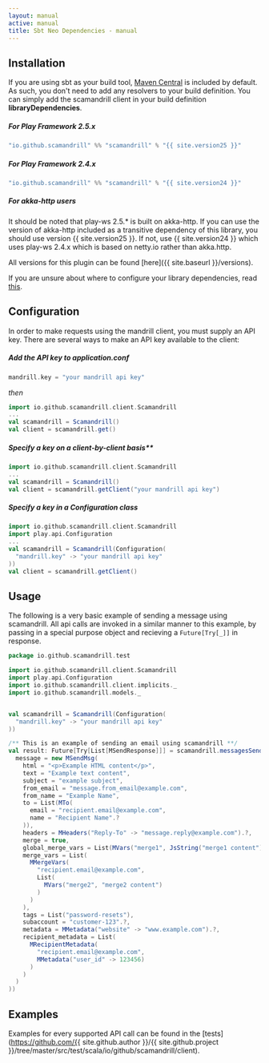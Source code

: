 ```yaml
---
layout: manual
active: manual
title: Sbt Neo Dependencies - manual
---
```


## Installation

If you are using sbt as your build tool, [Maven Central](https://repo1.maven.org/maven2/) is included by default.
As such, you don't need to add any resolvers to your build definition. You can simply add the scamandrill client
in your build definition **libraryDependencies**.

##### For Play Framework 2.5.x

~~~ scala
"io.github.scamandrill" %% "scamandrill" % "{{ site.version25 }}"
~~~

##### For Play Framework 2.4.x

~~~ scala
"io.github.scamandrill" %% "scamandrill" % "{{ site.version24 }}"
~~~


##### For akka-http users

It should be noted that play-ws 2.5.* is built on akka-http. If you can use the version of akka-http included as a
transitive dependency of this library, you should use version {{ site.version25 }}. If not, use {{ site.version24 }}
which uses play-ws 2.4.x which is based on netty.io rather than akka.http.



All versions for this plugin can be found [here]({{ site.baseurl }}/versions).

If you are unsure about where to configure your library dependencies, read [this](http://www.scala-sbt.org/release/docs/Getting-Started/Full-Def.html).

## Configuration

In order to make requests using the mandrill client, you must supply an API key.
There are several ways to make an API key available to the client:


##### Add the API key to application.conf

~~~ scala
mandrill.key = "your mandrill api key"
~~~

_then_

~~~ scala
import io.github.scamandrill.client.Scamandrill
...
val scamandrill = Scamandrill()
val client = scamandrill.get()
~~~


##### Specify a key on a client-by-client basis**

~~~ scala
import io.github.scamandrill.client.Scamandrill
...
val scamandrill = Scamandrill()
val client = scamandrill.getClient("your mandrill api key")
~~~

##### Specify a key in a Configuration class

~~~ scala
import io.github.scamandrill.client.Scamandrill
import play.api.Configuration
...
val scamandrill = Scamandrill(Configuration(
  "mandrill.key" -> "your mandrill api key"
))
val client = scamandrill.getClient()
~~~


## Usage

The following is a very basic example of sending a message using scamandrill.
All api calls are invoked in a similar manner to this example, by passing in a special 
purpose object and recieving a `Future[Try[_]]` in response.

~~~ scala
package io.github.scamandrill.test

import io.github.scamandrill.client.Scamandrill
import play.api.Configuration
import io.github.scamandrill.client.implicits._
import io.github.scamandrill.models._


val scamandrill = Scamandrill(Configuration(
  "mandrill.key" -> "your mandrill api key"
))

/** This is an example of sending an email using scamandrill **/
val result: Future[Try[List[MSendResponse]]] = scamandrill.messagesSend(MSendMessage(
  message = new MSendMsg(
    html = "<p>Example HTML content</p>",
    text = "Example text content",
    subject = "example subject",
    from_email = "message.from_email@example.com",
    from_name = "Example Name",
    to = List(MTo(
      email = "recipient.email@example.com",
      name = "Recipient Name".?
    )),
    headers = MHeaders("Reply-To" -> "message.reply@example.com").?,
    merge = true,
    global_merge_vars = List(MVars("merge1", JsString("merge1 content"))),
    merge_vars = List(
      MMergeVars(
        "recipient.email@example.com",
        List(
          MVars("merge2", "merge2 content")
        )
      )
    ),
    tags = List("password-resets"),
    subaccount = "customer-123".?,
    metadata = MMetadata("website" -> "www.example.com").?,
    recipient_metadata = List(
      MRecipientMetadata(
        "recipient.email@example.com",
        MMetadata("user_id" -> 123456)
      )
    )
  )
))

~~~


## Examples
Examples for every supported API call can be found in the [tests](https://github.com/{{ site.github.author }}/{{ site.github.project }}/tree/master/src/test/scala/io/github/scamandrill/client).